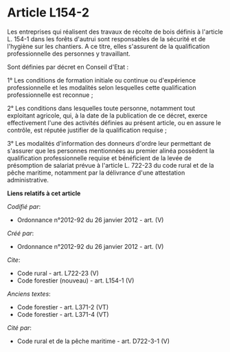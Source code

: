 # Article L154-2

Les entreprises qui réalisent des travaux de récolte de bois définis à l'article L. 154-1 dans les forêts d'autrui sont
responsables de la sécurité et de l'hygiène sur les chantiers. A ce titre, elles s'assurent de la qualification
professionnelle des personnes y travaillant. 

Sont définies par décret en Conseil d'Etat : 

1° Les conditions de formation initiale ou continue ou d'expérience professionnelle et les modalités selon lesquelles cette
qualification professionnelle est reconnue ; 

2° Les conditions dans lesquelles toute personne, notamment tout exploitant agricole, qui, à la date de la publication de ce
décret, exerce effectivement l'une des activités définies au présent article, ou en assure le contrôle, est réputée justifier
de la qualification requise ; 

3° Les modalités d'information des donneurs d'ordre leur permettant de s'assurer que les personnes mentionnées au premier
alinéa possèdent la qualification professionnelle requise et bénéficient de la levée de présomption de salariat prévue à
l'article L. 722-23 du code rural et de la pêche maritime, notamment par la délivrance d'une attestation administrative.

**Liens relatifs à cet article**

_Codifié par_:

  - Ordonnance n°2012-92 du 26 janvier 2012 - art. (V)

_Créé par_:

  - Ordonnance n°2012-92 du 26 janvier 2012 - art. (V)

_Cite_:

  - Code rural - art. L722-23 (V)
  - Code forestier (nouveau) - art. L154-1 (V)

_Anciens textes_:

  - Code forestier - art. L371-2 (VT)
  - Code forestier - art. L371-4 (VT)

_Cité par_:

  - Code rural et de la pêche maritime - art. D722-3-1 (V)
